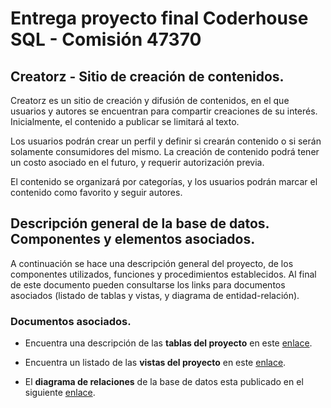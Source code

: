 # Entrega proyecto final Coderhouse SQL - Comisión 47370

## Creatorz - Sitio de creación de contenidos. 

Creatorz es un sitio de creación y difusión de contenidos, en el que usuarios y autores se encuentran para compartir creaciones de su interés. Inicialmente, el contenido a publicar se limitará al texto. 

Los usuarios podrán crear un perfil y definir si crearán contenido o si serán solamente consumidores del mismo. La creación de contenido podrá tener un costo asociado en el futuro, y requerir autorización previa. 

El contenido se organizará por categorías, y los usuarios podrán marcar el contenido como favorito y seguir autores. 

## Descripción general de la base de datos. Componentes y elementos asociados.

A continuación se hace una descripción general del proyecto, de los componentes utilizados, funciones y procedimientos establecidos. Al final de este documento pueden consultarse los links para documentos asociados (listado de tablas y vistas, y diagrama de entidad-relación).



### Documentos asociados.

- Encuentra una descripción de las **tablas del proyecto** en este [enlace](https://docs.google.com/spreadsheets/d/1R2dr7hLdMWAYvDuNZRHyTelu5uZD80-ggx85D5He9Tk/edit?usp=sharing).

- Encuentra un listado de las **vistas del proyecto** en este [enlace](https://docs.google.com/spreadsheets/d/14TvtThX46WDpn8dPibkn8I1o_VgiS8JUQiaiRBuUDLs/edit?usp=sharing).

- El **diagrama de relaciones** de la base de datos esta publicado en el siguiente [enlace](https://docs.google.com/presentation/d/1aXLTd0W_sGhReLeerun7U3JQkcIQI7r3hdl-HBuWRQg/edit?usp=sharing).


